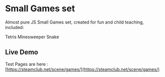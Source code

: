 # Small Games set
Almost pure JS Small Games set, created for fun and child teaching, included:

Tetris
Minesweeper
Snake


## Live Demo
Test Pages are here :  
 [https://steamclub.net/scene/games/](https://steamclub.net/scene/games/)





